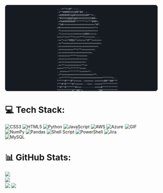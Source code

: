<a href="https://github.com/WojtekSzymanek/WojtekSzymanek">
  <picture>
    <source media="(prefers-color-scheme: dark)" srcset="https://raw.githubusercontent.com/WojtekSzymanek/WojtekSzymanek/main/dark_mode.svg">
    <img alt="WojtekSzymanek GitHub Profile README" src="https://raw.githubusercontent.com/WojtekSzymanek/WojtekSzymanek/main/dark_mode.svg">
  </picture>
</a>



# 💻 Tech Stack:
![CSS3](https://img.shields.io/badge/css3-%231572B6.svg?style=plastic&logo=css3&logoColor=white) ![HTML5](https://img.shields.io/badge/html5-%23E34F26.svg?style=plastic&logo=html5&logoColor=white) ![Python](https://img.shields.io/badge/python-3670A0?style=plastic&logo=python&logoColor=ffdd54) ![JavaScript](https://img.shields.io/badge/javascript-%23323330.svg?style=plastic&logo=javascript&logoColor=%23F7DF1E) ![AWS](https://img.shields.io/badge/AWS-%23FF9900.svg?style=plastic&logo=amazon-aws&logoColor=white) ![Azure](https://img.shields.io/badge/azure-%230072C6.svg?style=plastic&logo=microsoftazure&logoColor=white)<img align="right" height="90" width="110" alt="GIF" src="https://media.giphy.com/media/XreQmk7ETCak0/giphy.gif" /> ![NumPy](https://img.shields.io/badge/numpy-%23013243.svg?style=plastic&logo=numpy&logoColor=white) ![Pandas](https://img.shields.io/badge/pandas-%23150458.svg?style=plastic&logo=pandas&logoColor=white) ![Shell Script](https://img.shields.io/badge/shell_script-%23121011.svg?style=plastic&logo=gnu-bash&logoColor=white) ![PowerShell](https://img.shields.io/badge/PowerShell-%235391FE.svg?style=plastic&logo=powershell&logoColor=white) ![Jira](https://img.shields.io/badge/jira-%230A0FFF.svg?style=plastic&logo=jira&logoColor=white) ![MySQL](https://img.shields.io/badge/mysql-%2300000f.svg?style=plastic&logo=mysql&logoColor=white)



# 📊 GitHub Stats:
![](https://github-readme-stats.vercel.app/api?username=WojtekSzymanek&theme=dark&hide_border=false&include_all_commits=false&count_private=false)<br/>
![](https://github-readme-streak-stats.herokuapp.com/?user=WojtekSzymanek&theme=dark&hide_border=false)<br/>
![](https://github-readme-stats.vercel.app/api/top-langs/?username=WojtekSzymanek&theme=dark&hide_border=false&include_all_commits=false&count_private=false&layout=compact)
[![](https://visitcount.itsvg.in/api?id=WojtekSzymanek&icon=0&color=0)](https://visitcount.itsvg.in)
